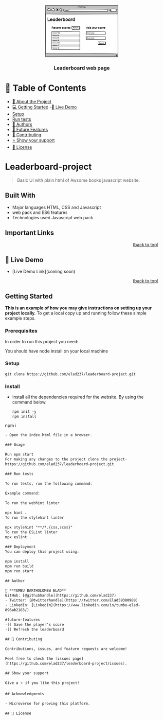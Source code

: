 <a name="readme-top"></a>

<div align="center">

  <img src="leaderboard_wireframe.png" alt="logo" width="240"  height="auto" />
  <br/>

  <h3><b>Leaderboard web page</b></h3>

</div>

# 📗 Table of Contents

- [📖 About the Project](#about-project)
- [💻 Getting Started](#getting-started)
 -[🚀 Live Demo](#live-demo)
- [Setup](#setup)
- [Run tests](#run-tests)
- [👥 Authors](#authors)
- [🔭 Future Features](#future-features)
- [🤝 Contributing](#contributing)
- [⭐️ Show your support](#support)
- [📝 License](#license)

# Leaderboard-project

> Basic UI with plain html of Awsome books javascript website. 

## Built With

- Major languages HTML, CSS and Javascript
- web pack and ES6 features
- Technologies used Javascript web pack

## Important Links
<p align="right">(<a href="#readme-top">back to top</a>)</p>

## 🚀 Live Demo <a name="live-demo"></a>

- [Live Demo Link](coming soon)

<p align="right">(<a href="#readme-top">back to top</a>)</p>

## Getting Started

**This is an example of how you may give instructions on setting up your project locally.**
To get a local copy up and running follow these simple example steps.

### Prerequisites
In order to run this project you need:

You should have node install on your local machine

### Setup

```
git clone https://github.com/elad237/leaderboard-project.git
```

### Install

- Install all the dependencies required for the website. By using the command below.
  ```
  npm init -y
  npm install
npm i
  ```
- Open the index.html file in a browser.

### Usage

Run npm start
For making any changes to the project clone the project-
https://github.com/elad237/leaderboard-project.git

### Run tests

To run tests, run the following command:

Example command:

To run the webhint linter

  npx hint .
To run the stylehint linter

  npx stylehint "**/*.{css,scss}"
To run the ESLint linter
  npx eslint .

### Deployment
You can deploy this project using:

npm install
  npm run build
  npm run start

## Author

👤 **TUMBU BARTHOLOMEW ELAD**
GitHub: [@githubhandle](https://github.com/elad237)
- Twitter: [@twitterhandle](https://twitter.com/Elad59380989)
- LinkedIn: [LinkedIn](https://www.linkedin.com/in/tumbu-elad-896ab2183/)

#future-features
-[] Save the player's score
-[] Refresh the leaderboard

## 🤝 Contributing

Contributions, issues, and feature requests are welcome!

Feel free to check the [issues page](https://github.com/elad237/leaderboard-project/issues).

## Show your support

Give a ⭐️ if you like this project!

## Acknowledgments

- Microverse for proving this platform.

## 📝 License
